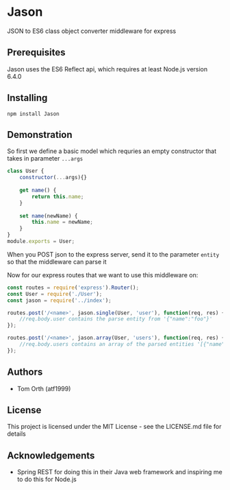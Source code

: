 # Jason

JSON to ES6 class object converter middleware for express

## Prerequisites

Jason uses the ES6 Reflect api, which requires at least Node.js version 6.4.0

## Installing

```npm install Jason```

## Demonstration

So first we define a basic model which requries an empty constructor that takes in parameter ```...args```

```js
class User {
    constructor(...args){}
 
    get name() {
        return this.name;
    }
   
    set name(newName) {
        this.name = newName;
    }
}
module.exports = User;
```
When you POST json to the express server, send it to the parameter ```entity``` so that the middleware can parse it

Now for our express routes that we want to use this middleware on:

```js
const routes = require('express').Router();
const User = require('./User');
const jason = require('../index');

routes.post('/<name>', jason.single(User, 'user'), function(req, res) {
    //req.body.user contains the parse entity from '{"name":"foo"}'
});

routes.post('/<name>', jason.array(User, 'users'), function(req, res) {
    //req.body.users contains an array of the parsed entities '[{"name":"foo"},{"name","bar"}]'
});
```
## Authors
* Tom Orth (atf1999)

## License
This project is licensed under the MIT License - see the LICENSE.md file for details

## Acknowledgements
* Spring REST for doing this in their Java web framework and inspiring me to do this for Node.js
